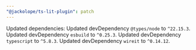 ```yaml
---
"@jackolope/ts-lit-plugin": patch
---
```


Updated dependencies:
Updated devDependency `@types/node` to `^22.15.3`.
Updated devDependency `esbuild` to `^0.25.3`.
Updated devDependency `typescript` to `^5.8.3`.
Updated devDependency `wireit` to `^0.14.12`.
